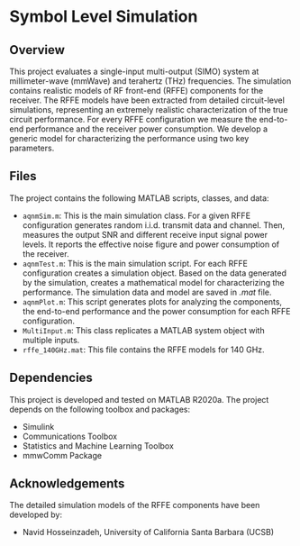 # Symbol Level Simulation

## Overview
This project evaluates a single-input multi-output (SIMO) system at millimeter-wave (mmWave) and terahertz (THz) frequencies. The simulation contains realistic models of RF front-end (RFFE) components for the receiver. The RFFE models have been extracted from detailed circuit-level simulations, representing an extremely realistic characterization of the true circuit performance. For every RFFE configuration we measure the end-to-end performance and the receiver power consumption. We develop a generic model for characterizing the performance using two key parameters.

## Files
The project contains the following MATLAB scripts, classes, and data:
- ```aqnmSim.m```: This is the main simulation class. For a given RFFE configuration generates random i.i.d. transmit data and channel. Then, measures the output SNR and different receive input signal power levels. It reports the effective noise figure and power consumption of the receiver.
- ```aqnmTest.m```: This is the main simulation script. For each RFFE configuration creates a simulation object. Based on the data generated by the simulation, creates a mathematical model for characterizing the performance. The simulation data and model are saved in *.mat* file.
- ```aqnmPlot.m```: This script generates plots for analyzing the components, the end-to-end performance and the power consumption for each RFFE configuration.
- ```MultiInput.m```: This class replicates a MATLAB system object with multiple inputs.
- ```rffe_140GHz.mat```: This file contains the RFFE models for 140 GHz.

## Dependencies
This project is developed and tested on MATLAB R2020a. The project depends on the following toolbox and packages:
- Simulink
- Communications Toolbox
- Statistics and Machine Learning Toolbox
- mmwComm Package

## Acknowledgements
The detailed simulation models of the RFFE components have been developed by:
- Navid Hosseinzadeh,  University of California Santa Barbara (UCSB)
